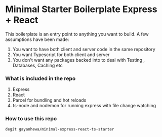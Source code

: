 # Minimal Starter Boilerplate Express + React

This boilerplate is an entry point to anything you want to build. A few assumptions have been made:

1. You want to have both client and server code in the same repository
2. You want Typescript for both client and server
3. You don't want any packages backed into to deal with Testing , Databases, Caching etc

### What is included in the repo

1. Express
2. React
3. Parcel for bundling and hot reloads
4. ts-node and nodemon for running express with file change watching

### How to use this repo

`degit gayanhewa/minimal-express-react-ts-starter`

